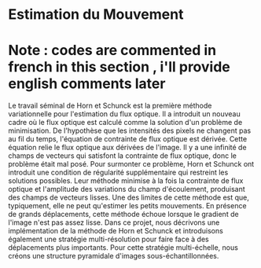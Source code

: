 # Estimation du Mouvement
# Note : codes are commented in french in this section , i'll provide english comments later
Le travail séminal de Horn et Schunck est la première méthode variationnelle pour
l'estimation du flux optique. Il a introduit un nouveau cadre où le flux optique est calculé
comme la solution d'un problème de minimisation. De l'hypothèse que les intensités des
pixels ne changent pas au fil du temps, l'équation de contrainte de flux optique est dérivée.
Cette équation relie le flux optique aux dérivées de l'image. Il y a une infinité de champs
de vecteurs qui satisfont la contrainte de flux optique, donc le problème était mal posé.
Pour surmonter ce problème, Horn et Schunck ont introduit une condition de régularité
supplémentaire qui restreint les solutions possibles. Leur méthode minimise à la fois la
contrainte de flux optique et l'amplitude des variations du champ d'écoulement, produisant
des champs de vecteurs lisses.
Une des limites de cette méthode est que, typiquement, elle ne peut qu'estimer les
petits mouvements. En présence de grands déplacements, cette méthode échoue lorsque le
gradient de l'image n'est pas assez lisse. Dans ce projet, nous décrivons une
implémentation de la méthode de Horn et Schunck et introduisons également une stratégie
multi-résolution pour faire face à des déplacements plus importants. Pour cette stratégie
multi-échelle, nous créons une structure pyramidale d'images sous-échantillonnées.
